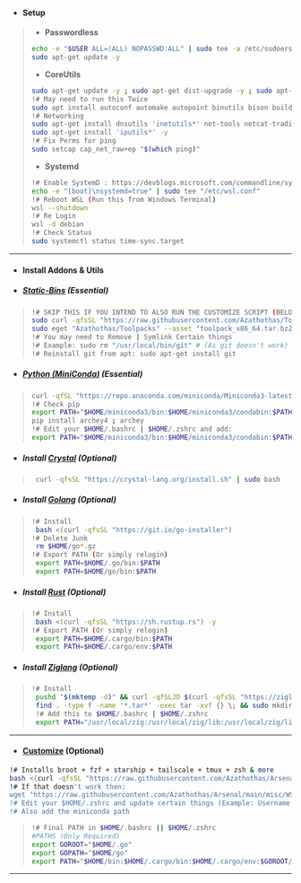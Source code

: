 - #### Setup
> - **Passwordless**
> ```bash
> echo -e "$USER ALL=(ALL) NOPASSWD:ALL" | sudo tee -a /etc/sudoers
> sudo apt-get update -y
> ```
> - **CoreUtils**
> ```bash
> sudo apt-get update -y ; sudo apt-get dist-upgrade -y ; sudo apt-get upgrade -y
> !# May need to run this Twice
> sudo apt install autoconf automake autopoint binutils bison build-essential ca-certificates coreutils curl dos2unix git gcc htop flex file jq moreutils wget -y
> !# Networking
> sudo apt-get install dnsutils 'inetutils*' net-tools netcat-traditional -y
> sudo apt-get install 'iputils*' -y
> !# Fix Perms for ping
> sudo setcap cap_net_raw+ep "$(which ping)"
> ```
> - **Systemd**
> ```bash
> !# Enable SystemD : https://devblogs.microsoft.com/commandline/systemd-support-is-now-available-in-wsl/
> echo -e "[boot]\nsystemd=true" | sudo tee "/etc/wsl.conf"
> !# Reboot WSL (Run this from Windows Terminal)
> wsl --shutdown
> !# Re Login
> wsl -d debian
> !# Check Status
> sudo systemctl status time-sync.target
> ```
---
- #### Install Addons & Utils
- ##### [**Static-Bins**](https://github.com/Azathothas/Toolpacks) (Essential)
> ```bash
> !# SKIP THIS IF YOU INTEND TO ALSO RUN THE CUSTOMIZE SCRIPT (BELOW)
> sudo curl -qfsSL "https://raw.githubusercontent.com/Azathothas/Toolpacks/main/x86_64/eget" -o "/usr/local/bin/eget" && sudo chmod +xwr "/usr/local/bin/eget"
> sudo eget "Azathothas/Toolpacks" --asset "toolpack_x86_64.tar.bz2" --all --to "/usr/local/bin" && sudo chmod +xwr /usr/local/bin/*
> !# You may need to Remove | Symlink Certain things
> !# Example: sudo rm "/usr/local/bin/git" # (As git doesn't work)
> !# Reinstall git from apt: sudo apt-get install git
> ```
 - ##### [Python (**MiniConda**)](https://docs.conda.io/projects/miniconda/en/latest/) (Essential)
> ```bash
> curl -qfSL "https://repo.anaconda.com/miniconda/Miniconda3-latest-Linux-x86_64.sh" -o /tmp/install_conda.sh && chmod +xwr "/tmp/install_conda.sh" && /tmp/install_conda.sh -b
> !# Check pip
> export PATH="$HOME/miniconda3/bin:$HOME/miniconda3/condabin:$PATH"
> pip install archey4 ; archey
> !# Edit your $HOME/.bashrc | $HOME/.zshrc and add:
> export PATH="$HOME/miniconda3/bin:$HOME/miniconda3/condabin:$PATH"
> ```
- ##### Install [**Crystal**](https://crystal-lang.org/install/on_ubuntu/) (Optional)
> ```bash
>  curl -qfsSL "https://crystal-lang.org/install.sh" | sudo bash
> ```
- ##### Install [**Golang**](https://github.com/kerolloz/go-installer) (Optional)
> ```bash
> !# Install
>  bash <(curl -qfsSL "https://git.io/go-installer")
> !# Delete Junk
>  rm $HOME/go*.gz
> !# Export PATH (Or simply relogin)
>  export PATH=$HOME/.go/bin:$PATH
>  export PATH=$HOME/go/bin:$PATH
> ```
- ##### Install [**Rust**](https://www.rust-lang.org/tools/install) (Optional)
> ```bash
> !# Install
>  bash <(curl -qfsSL "https://sh.rustup.rs") -y 
> !# Export PATH (Or simply relogin)
>  export PATH=$HOME/.cargo/bin:$PATH
>  export PATH=$HOME/.cargo/env:$PATH
> ```
- ##### Install [**Ziglang**](https://ziglang.org/learn/getting-started/) (Optional)
> ```bash
> !# Install
>  pushd "$(mktemp -d)" && curl -qfSLJO $(curl -qfsSL "https://ziglang.org/download/index.json" | jq -r '.master | ."x86_64-linux".tarball')
>  find . -type f -name '*.tar*' -exec tar -xvf {} \; && sudo mkdir -p "/usr/local/zig" && sudo mv "$(find . -maxdepth 1 -type d | grep -v '^.$')"/* "/usr/local/zig" ; popd
>  !# Add this to $HOME/.bashrc | $HOME/.zshrc
>  export PATH="/usr/local/zig:/usr/local/zig/lib:/usr/local/zig/lib/include:$PATH"
> ```
---
- #### [**Customize**](https://github.com/Azathothas/Arsenal/blob/main/misc/WSL/Debian/customize.sh) (Optional)
```bash
!# Installs broot + fzf + starship + tailscale + tmux + zsh & more
bash <(curl -qfsSL "https://raw.githubusercontent.com/Azathothas/Arsenal/main/misc/WSL/Debian/customize.sh")
!# If that doesn't work then:
wget "https://raw.githubusercontent.com/Azathothas/Arsenal/main/misc/WSL/Debian/customize.sh" && dos2unix "./customize.sh" && chmod +xwr "./customize.sh"
!# Edit your $HOME/.zshrc and update certain things (Example: Username etc)
!# Also add the miniconda path
```
> ```bash
> !# Final PATH in $HOME/.bashrc || $HOME/.zshrc
> #PATHS (Only Required)
> export GOROOT="$HOME/.go"
> export GOPATH="$HOME/go"
> export PATH="$HOME/bin:$HOME/.cargo/bin:$HOME/.cargo/env:$GOROOT/bin:$GOPATH/bin:$HOME/miniconda3/bin:$HOME/miniconda3/condabin:/usr/local/zig:/usr/local/zig/lib:/usr/local/zig/lib/include:$PATH"
> ```
---
